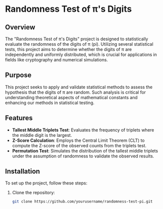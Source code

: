 # Randomness Test of π's Digits

## Overview
The "Randomness Test of π's Digits" project is designed to statistically evaluate the randomness of the digits of π (pi). Utilizing several statistical tests, this project aims to determine whether the digits of π are independently and uniformly distributed, which is crucial for applications in fields like cryptography and numerical simulations.

## Purpose
This project seeks to apply and validate statistical methods to assess the hypothesis that the digits of π are random. Such analysis is critical for understanding theoretical aspects of mathematical constants and enhancing our methods in statistical testing.

## Features
- **Tallest Middle Triplets Test**: Evaluates the frequency of triplets where the middle digit is the largest.
- **Z-Score Calculation**: Employs the Central Limit Theorem (CLT) to compute the Z-score of the observed counts from the triplets test.
- **Permutation Test**: Simulates the distribution of the tallest middle triplets under the assumption of randomness to validate the observed results.

## Installation
To set up the project, follow these steps:

1. Clone the repository:
   ```bash
   git clone https://github.com/yourusername/randomness-test-pi.git
